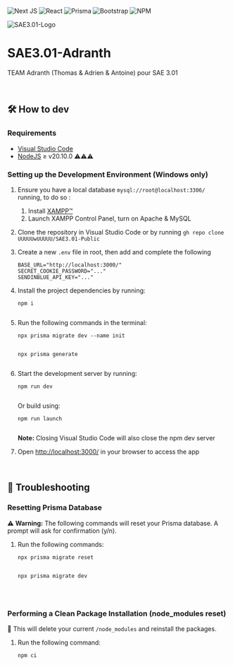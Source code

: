 ![Next JS](https://img.shields.io/badge/Next-black?style=for-the-badge&logo=next.js&logoColor=white)
![React](https://img.shields.io/badge/react-%2320232a.svg?style=for-the-badge&logo=react&logoColor=%2361DAFB)
![Prisma](https://img.shields.io/badge/Prisma-3982CE?style=for-the-badge&logo=Prisma&logoColor=white)
![Bootstrap](https://img.shields.io/badge/bootstrap-%238511FA.svg?style=for-the-badge&logo=bootstrap&logoColor=white)
![NPM](https://img.shields.io/badge/NPM-%23CB3837.svg?style=for-the-badge&logo=npm&logoColor=white)

![SAE3.01-Logo](https://media.discordapp.net/attachments/712982120481554442/1201354774247899156/SAE_3.01_-_MaNaturotheque.png)

# SAE3.01-Adranth

TEAM Adranth (Thomas &amp; Adrien &amp; Antoine) pour SAE 3.01

&nbsp;

## 🛠️ How to dev

### Requirements

* [Visual Studio Code](https://code.visualstudio.com/download)
* [NodeJS](https://nodejs.org/en/download) ≥ v20.10.0 ⚠️⚠️⚠️

### Setting up the Development Environment (Windows only)

1. Ensure you have a local database `mysql://root@localhost:3306/` running, to do so :

    1. Install [XAMPP™](https://www.apachefriends.org/download.html)
    2. Launch XAMPP Control Panel, turn on Apache & MySQL

2. Clone the repository in Visual Studio Code or by running `gh repo clone UUUUUwUUUUU/SAE3.01-Public`
3. Create a new `.env` file in root, then add and complete the following

    ```env
    BASE_URL="http://localhost:3000/"
    SECRET_COOKIE_PASSWORD="..."
    SENDINBLUE_API_KEY="..."
    ```

4. Install the project dependencies by running:

    ```Shell
    npm i
     
    ```

5. Run the following commands in the terminal:  

    ```Shell
    npx prisma migrate dev --name init
     
    ```

    ```Shell
    npx prisma generate
     
    ```

6. Start the development server by running:

    ```Shell
    npm run dev
     
    ```

    Or build using:

    ```Shell
    npm run launch
     
    ```

    **Note:** Closing Visual Studio Code will also close the npm dev server

7. Open [http://localhost:3000/](http://localhost:3000/) in your browser to access the app

&nbsp;

## 🔧 Troubleshooting

### Resetting Prisma Database

⚠️ **Warning:** The following commands will reset your Prisma database. A prompt will ask for confirmation (y/n).

1. Run the following commands:

    ```Shell
    npx prisma migrate reset
     
    ```

    ```Shell
    npx prisma migrate dev
     
    ```

&nbsp;

### Performing a Clean Package Installation (node_modules reset)

📌 This will delete your current `/node_modules` and reinstall the packages.

1. Run the following command:

    ```Shell
    npm ci
     
    ```


